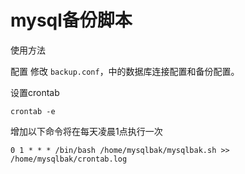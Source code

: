# mysql备份脚本

使用方法



配置
修改 `backup.conf`，中的数据库连接配置和备份配置。

设置crontab 
```
crontab -e
```
增加以下命令将在每天凌晨1点执行一次
```
0 1 * * * /bin/bash /home/mysqlbak/mysqlbak.sh >> /home/mysqlbak/crontab.log
```
